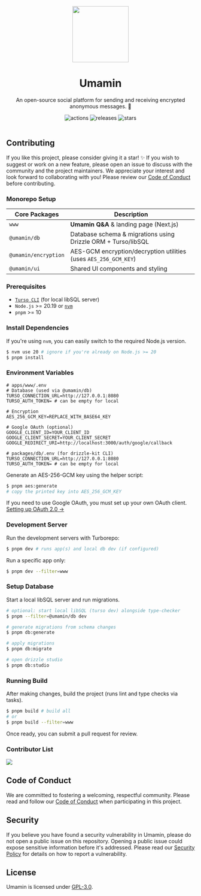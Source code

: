 <div align="center">
  <img src="https://github.com/omsimos/umamin/assets/69457996/5a7250dc-c65e-4251-8fa9-425006dccb02" width="150" />

  <h1>Umamin</h1>
</div>

<div align="center">
  <p>An open-source social platform for sending and receiving encrypted anonymous messages. 🔏</p>

  <img src="https://github.com/omsimos/umamin/actions/workflows/ci.yml/badge.svg" alt="actions">
  <img src="https://img.shields.io/github/v/release/omsimos/umamin.svg" alt="releases">
  <img src="https://img.shields.io/github/stars/omsimos/umamin" alt="stars">
</div>

<br/>

## Contributing

If you like this project, please consider giving it a star! ✨ If you wish to suggest or work on a new feature, please open an issue to discuss with the community and the project maintainers. We appreciate your interest and look forward to collaborating with you! Please review our [Code of Conduct](./CODE_OF_CONDUCT.md) before contributing.

### Monorepo Setup

| Core Packages        | Description                                                      |
| -------------------- | ---------------------------------------------------------------- |
| `www`                | **Umamin Q&A** & landing page (Next.js)                          |
| `@umamin/db`         | Database schema & migrations using Drizzle ORM + Turso/libSQL    |
| `@umamin/encryption` | AES-GCM encryption/decryption utilities (uses `AES_256_GCM_KEY`) |
| `@umamin/ui`         | Shared UI components and styling                                 |

### Prerequisites

- [`Turso CLI`](https://docs.turso.tech/cli/installation) (for local libSQL server)
- `Node.js` >= 20.19 or [`nvm`](https://github.com/nvm-sh/nvm)
- `pnpm` >= 10

### Install Dependencies

If you're using `nvm`, you can easily switch to the required Node.js version.

```sh
$ nvm use 20 # ignore if you're already on Node.js >= 20
$ pnpm install
```

### Environment Variables

```env
# apps/www/.env
# Database (used via @umamin/db)
TURSO_CONNECTION_URL=http://127.0.0.1:8080
TURSO_AUTH_TOKEN= # can be empty for local

# Encryption
AES_256_GCM_KEY=REPLACE_WITH_BASE64_KEY

# Google OAuth (optional)
GOOGLE_CLIENT_ID=YOUR_CLIENT_ID
GOOGLE_CLIENT_SECRET=YOUR_CLIENT_SECRET
GOOGLE_REDIRECT_URI=http://localhost:3000/auth/google/callback

# packages/db/.env (for drizzle-kit CLI)
TURSO_CONNECTION_URL=http://127.0.0.1:8080
TURSO_AUTH_TOKEN= # can be empty for local
```

Generate an AES-256-GCM key using the helper script:

```sh
$ pnpm aes:generate
# copy the printed key into AES_256_GCM_KEY
```

If you need to use Google OAuth, you must set up your own OAuth client. [Setting up OAuth 2.0 →](https://support.google.com/cloud/answer/6158849)

### Development Server

Run the development servers with Turborepo:

```sh
$ pnpm dev # runs app(s) and local db dev (if configured)
```

Run a specific app only:

```sh
$ pnpm dev --filter=www
```

### Setup Database

Start a local libSQL server and run migrations.

```sh
# optional: start local libSQL (turso dev) alongside type-checker
$ pnpm --filter=@umamin/db dev

# generate migrations from schema changes
$ pnpm db:generate

# apply migrations
$ pnpm db:migrate

# open drizzle studio
$ pnpm db:studio
```

### Running Build

After making changes, build the project (runs lint and type checks via tasks).

```sh
$ pnpm build # build all
# or
$ pnpm build --filter=www
```

Once ready, you can submit a pull request for review.

### Contributor List

<a href="https://github.com/omsimos/umamin/graphs/contributors">
  <img src="https://contrib.rocks/image?repo=omsimos/umamin" />
</a>

## Code of Conduct

We are committed to fostering a welcoming, respectful community. Please read and follow our [Code of Conduct](./CODE_OF_CONDUCT.md) when participating in this project.

## Security

If you believe you have found a security vulnerability in Umamin, please do not open a public issue on this repository. Opening a public issue could expose sensitive information before it's addressed. Please read our [Security Policy](./SECURITY.md) for details on how to report a vulnerability.

## License

Umamin is licensed under [GPL-3.0](https://github.com/omsimos/umamin/blob/main/LICENSE).
